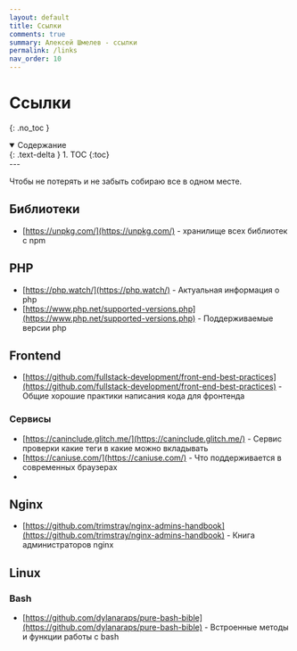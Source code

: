 ```yaml
---
layout: default
title: Ссылки
comments: true
summary: Алексей Шмелев - ссылки
permalink: /links
nav_order: 10
---
```


# Ссылки
{: .no_toc }

<details open markdown="block">
  <summary>
    Содержание
  </summary>
  {: .text-delta }
1. TOC
{:toc}
</details>
---

Чтобы не потерять и не забыть собираю все в одном месте.

## Библиотеки

- [https://unpkg.com/](https://unpkg.com/) - хранилище всех библиотек с npm

## PHP

- [https://php.watch/](https://php.watch/) - Актуальная информация о php
- [https://www.php.net/supported-versions.php](https://www.php.net/supported-versions.php) - Поддерживаемые версии php

## Frontend

- [https://github.com/fullstack-development/front-end-best-practices](https://github.com/fullstack-development/front-end-best-practices) - Общие хорошие практики написания кода для фронтенда

### Сервисы

- [https://caninclude.glitch.me/](https://caninclude.glitch.me/) - Сервис проверки какие теги в какие можно вкладывать
- [https://caniuse.com/](https://caniuse.com/) - Что поддерживается в современных браузерах
- 
## Nginx

- [https://github.com/trimstray/nginx-admins-handbook](https://github.com/trimstray/nginx-admins-handbook) - Книга администраторов nginx

## Linux

### Bash

- [https://github.com/dylanaraps/pure-bash-bible](https://github.com/dylanaraps/pure-bash-bible) - Встроенные методы и функции работы с bash